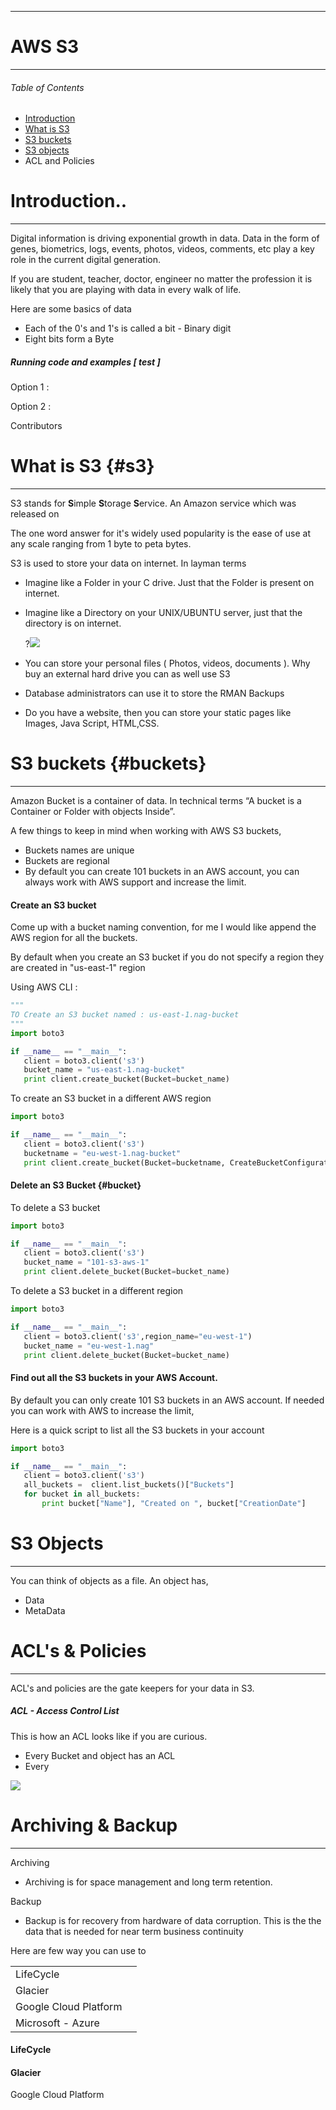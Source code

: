 
---

# AWS S3

---

###### Table of Contents

* [Introduction](#introduction)
* [What is S3](#s3)
* [S3 buckets](/chapter1.md)
* [S3 objects](/s3-objects.md)
* ACL and Policies

# 

# 

# Introduction..

---

Digital information is driving exponential growth in data. Data in the form of genes, biometrics, logs, events, photos, videos, comments, etc play a key role in the current digital generation.

If you are student, teacher, doctor, engineer no matter the profession it is likely that you are playing with data in every walk of life.

Here are some basics of data

* Each of the 0's and 1's is called a bit - Binary digit
* Eight bits form a Byte

##### Running code and examples \[ test \]

Option 1 :

Option 2 :

Contributors

# What is S3 {#s3}

---

S3 stands for **S**imple **S**torage **S**ervice. An Amazon service which was released on

The one word answer for it's widely used popularity is the ease of use at any scale ranging from 1 byte to peta bytes.

S3 is used to store your data on internet. In layman terms

* Imagine like a Folder in your C drive. Just that the Folder is present on internet.
* Imagine like a Directory on your UNIX/UBUNTU server, just that the directory is on internet.

  ?![](/assets/s31.jpg)

* You can store your personal files \( Photos, videos, documents \). Why buy an external hard drive you can as well use S3

* Database administrators can use it to store the RMAN Backups

* Do you have a website, then you can store your static pages like Images, Java Script, HTML,CSS.

# S3 buckets {#buckets}

---

Amazon Bucket is a container of data. In technical terms “A bucket is a Container or Folder with objects Inside”.

A few things to keep in mind when working with AWS S3 buckets,

* Buckets names are unique
* Buckets are regional
* By default you can create 101 buckets in an AWS account, you can always work with AWS support and increase the limit.

#### Create an S3 bucket

Come up with a bucket naming convention, for me I would like append the AWS region for all the buckets.

By default when you create an S3 bucket if you do not specify a region they are created in "us-east-1" region

Using AWS CLI :

```py
"""
TO Create an S3 bucket named : us-east-1.nag-bucket
"""
import boto3

if __name__ == "__main__":
   client = boto3.client('s3')
   bucket_name = "us-east-1.nag-bucket"
   print client.create_bucket(Bucket=bucket_name)
```

To create an S3 bucket in a different AWS region

```py
import boto3

if __name__ == "__main__":
   client = boto3.client('s3')
   bucketname = "eu-west-1.nag-bucket"
   print client.create_bucket(Bucket=bucketname, CreateBucketConfiguration={ 'LocationConstraint': 'eu-west-1' })
```

#### Delete an S3 Bucket {#bucket}

To delete a S3 bucket

```py
import boto3

if __name__ == "__main__":
   client = boto3.client('s3')
   bucket_name = "101-s3-aws-1"
   print client.delete_bucket(Bucket=bucket_name)
```

To delete a S3 bucket in a different region

```py
import boto3

if __name__ == "__main__":
   client = boto3.client('s3',region_name="eu-west-1")
   bucket_name = "eu-west-1.nag"
   print client.delete_bucket(Bucket=bucket_name)
```

#### Find out all the S3 buckets in  your AWS Account.

By default you can only create 101 S3 buckets in an AWS account. If needed you can work with AWS to increase the limit,

Here is a quick script to list all the S3 buckets in your account

```py
import boto3

if __name__ == "__main__":
   client = boto3.client('s3')
   all_buckets =  client.list_buckets()["Buckets"]
   for bucket in all_buckets:
       print bucket["Name"], "Created on ", bucket["CreationDate"]
```

# S3 Objects

---

You can think of objects as a file. An object has,

* Data
* MetaData

# ACL's & Policies

---

ACL's and policies are the gate keepers for your data in S3.

##### ACL - Access Control List

This is how an ACL looks like if you are curious.

* Every Bucket and object has an ACL
* Every

![](/assets/s3_acl.jpg)

# Archiving & Backup

---

Archiving

* Archiving is for space management and long term retention.

Backup

* Backup is for recovery from hardware of data corruption. This is the the data that is needed for near term business continuity 

Here are few way you can use to

|  |  |
| :--- | :--- |
| LifeCycle |  |
| Glacier |  |
| Google Cloud Platform |  |
| Microsoft - Azure |  |

#### LifeCycle

#### Glacier

Google Cloud Platform

